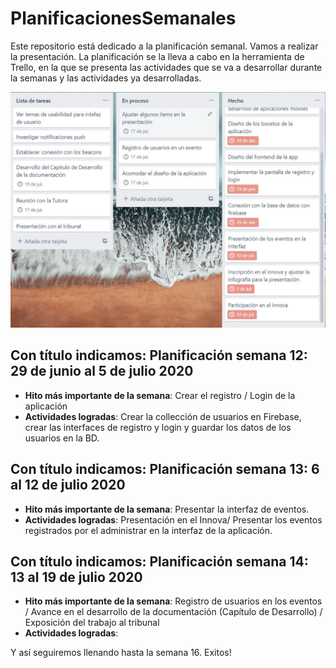 # PlanificacionesSemanales
Este repositorio está dedicado a la planificación semanal. Vamos a realizar la presentación.
La planificación se la lleva a cabo en la herramienta de Trello, en la que se presenta las actividades que se va a desarrollar durante la semanas y las actividades ya desarrolladas.

![](https://github.com/Practicum42-MP-20201/actividad6-ketorres10/blob/master/Planificaci%C3%B3nTT.JPG)
## Con título indicamos: Planificación semana 12: 29 de junio al 5 de julio 2020
* **Hito más importante de la semana**:  Crear el registro / Login de la aplicación
* **Actividades logradas**:  Crear la collección de usuarios en  Firebase, crear las interfaces de registro y login y guardar los datos de los usuarios en la BD.

## Con título indicamos: Planificación semana 13: 6 al 12 de julio 2020
* **Hito más importante de la semana**: Presentar la interfaz de eventos.
* **Actividades logradas**: Presentación en el Innova/ Presentar los eventos registrados por el administrar en la interfaz de la aplicación.

## Con título indicamos: Planificación semana 14: 13 al 19 de julio 2020
* **Hito más importante de la semana**: Registro de usuarios en los eventos / Avance en el desarrollo de la documentación (Capítulo de Desarrollo) / Exposición del trabajo al tribunal
* **Actividades logradas**: 

Y así seguiremos llenando hasta la semana 16.
Exitos! 
